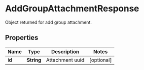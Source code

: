 

# AddGroupAttachmentResponse

Object returned for add group attachment.

## Properties

Name | Type | Description | Notes
------------ | ------------- | ------------- | -------------
**id** | **String** | Attachment uuid |  [optional]



